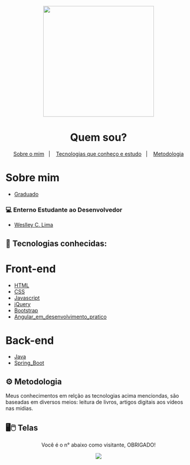 

<link rel="icon" href="apresentacao/image/favicon.ico" type="image/png" >
<p align="center">
  <a href="https://github.com/WCL79/">
    <img align="center" width="300" src="https://boring-poincare-14c7c6.netlify.app/image/cartaowcl2.png" style="max-width:100%;">
  </a>
</p>

<h1 align="center">
  Quem sou?
</h1>

<p align="center">
  <a href="#-sobre-mim">Sobre o mim</a>&nbsp;&nbsp;&nbsp;|&nbsp;&nbsp;&nbsp;
  <a href="#-tecnologias">Tecnologias que conheço e estudo</a>&nbsp;&nbsp;&nbsp;|&nbsp;&nbsp;&nbsp;
  <a href="#-metodologia">Metodologia</a>
</p>

# Sobre mim

- [Graduado](https://repositorio.pgsskroton.com/bitstream/123456789/1081/1/artigo%2022.pdf)

### 💻 Enterno Estudante ao Desenvolvedor

- [Weslley C. Lima](https://github.com/WCL79)


## 🚀 Tecnologias conhecidas:
# Front-end
- [HTML](https://www.w3schools.com/html/)
- [CSS](https://www.w3schools.com/css/)
- [Javascript](https://www.w3schools.com/js/)
- [jQuery](https://www.w3schools.com/jquery/default.asp)
- [Bootstrap](https://www.w3schools.com/bootstrap/bootstrap_ver.asp)
- [Angular_em_desenvolvimento_pratico](https://angular.io/)
# Back-end
- [Java](https://www.w3schools.com/java/default.asp)
- [Spring_Boot](https://spring.io/projects/spring-boot)


## ⚙️ Metodologia

Meus conhecimentos em relção as tecnologias acima menciondas, são baseadas em diversos meios: leitura de livros, artigos digitais aos vídeos nas midias.

	
## 🖥️🖱️ Telas 

<p align="center">Você é o n° abaixo como visitante, OBRIGADO!</p>
<p align="center">   <img alingn="center" src="https://profile-counter.glitch.me/WCL79/count.svg" /></p>
